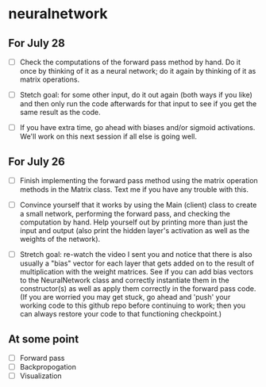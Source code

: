 # neuralnetwork

## For July 28
- [ ] Check the computations of the forward pass method by hand. Do it once by thinking of it as a neural network; do it again by thinking of it as matrix operations.
- [ ] Stetch goal: for some other input, do it out again (both ways if you like) and then only run the code afterwards for that input to see if you get the same result as the code.
- [ ] If you have extra time, go ahead with biases and/or sigmoid activations. We'll work on this next session if all else is going well.



## For July 26
- [ ] Finish implementing the forward pass method using the matrix operation methods in the Matrix class. Text me if you have any trouble with this.
- [ ] Convince yourself that it works by using the Main (client) class to create a small network, performing the forward pass, and checking the computation by hand. Help yourself out by printing more than just the input and output (also print the hidden layer's activation as well as the weights of the network).
- [ ] Stretch goal: re-watch the video I sent you and notice that there is also usually a "bias" vector for each layer that gets added on to the result of multiplication with the weight matrices. See if you can add bias vectors to the NeuralNetwork class and correctly instantiate them in the constructor(s) as well as apply them correctly in the forward pass code. (If you are worried you may get stuck, go ahead and 'push' your working code to this github repo before continuing to work; then you can always restore your code to that functioning checkpoint.)


## At some point
- [ ] Forward pass
- [ ] Backpropogation
- [ ] Visualization
